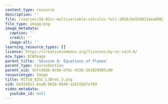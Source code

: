 ```yaml
---
content_type: resource
description: ''
file: /courses/18-02sc-multivariable-calculus-fall-2010/be93d811bea896280840a1615bb7e769_MIT18_02SC_L3Brds_3.png
file_type: image/png
image_metadata:
  caption: ''
  credit: ''
  image-alt: ''
learning_resource_types: []
license: https://creativecommons.org/licenses/by-nc-sa/4.0/
ocw_type: OCWImage
parent_title: 'Session 8: Equations of Planes'
parent_type: CourseSection
parent_uid: 5efcd66b-0cb6-bf6c-4156-5b1820985c00
resourcetype: Image
title: MIT18_02SC_L3Brds_3.png
uid: be93d811-bea8-9628-0840-a1615bb7e769
video_metadata:
  youtube_id: null
---
```

